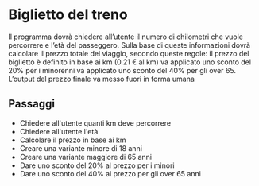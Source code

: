 Biglietto del treno
===
Il programma dovrà chiedere all’utente il numero di chilometri che vuole percorrere e l’età del passeggero.
Sulla base di queste informazioni dovrà calcolare il prezzo totale del viaggio, secondo queste regole:
il prezzo del biglietto è definito in base ai km (0.21 € al km)
va applicato uno sconto del 20% per i minorenni
va applicato uno sconto del 40% per gli over 65.
L’output del prezzo finale va messo fuori in forma umana
## Passaggi 
- Chiedere all'utente quanti km deve percorrere 
- Chiedere all'utente l'età
- Calcolare il prezzo in base ai km 
- Creare una variante minore di 18 anni 
- Creare una variante maggiore di 65 anni 
- Dare uno sconto del 20% al prezzo per i minori 
- Dare uno sconto del 40% al prezzo per gli over 65 anni  




